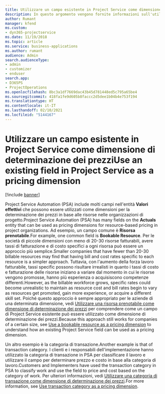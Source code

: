 ```yaml
---
title: Utilizzare un campo esistente in Project Service come dimensione di determinazione dei prezzi
description: In questo argomento vengono fornite informazioni sull'utilizzo dei campi di Project Service esistenti come dimensioni di determinazione dei prezzi.
author: Rumant
manager: kfend
ms.custom:
- dyn365-projectservice
ms.date: 11/19/2018
ms.topic: article
ms.service: business-applications
ms.author: rumant
audience: Admin
search.audienceType:
- admin
- customizer
- enduser
search.app:
- D365PS
- ProjectOperations
ms.openlocfilehash: 8bc3a1df7669dac43b45d781448ed5c795a65be4
ms.sourcegitcommit: 418fa1fe9d605b8faccc2d5dee1b04b4e753f194
ms.translationtype: HT
ms.contentlocale: it-IT
ms.lasthandoff: 02/10/2021
ms.locfileid: "5144167"
---
```

# <a name="use-an-existing-field-in-project-service-as-a-pricing-dimension"></a><span data-ttu-id="e9fde-103">Utilizzare un campo esistente in Project Service come dimensione di determinazione dei prezzi</span><span class="sxs-lookup"><span data-stu-id="e9fde-103">Use an existing field in Project Service as a pricing dimension</span></span>

[!include [banner](../includes/psa-now-project-operations.md)]

<span data-ttu-id="e9fde-104">Project Service Automation (PSA) include molti campi nell'entità **Valori effettivi** che possono essere utilizzati come dimensioni per la determinazione dei prezzi in base alle risorse nelle organizzazioni di progetto.</span><span class="sxs-lookup"><span data-stu-id="e9fde-104">Project Service Automation (PSA) has many fields on the **Actuals** entity that can be used as pricing dimensions for resource-based pricing in project organizations.</span></span> <span data-ttu-id="e9fde-105">Ad esempio, un campo comune è **Risorsa prenotabile**.</span><span class="sxs-lookup"><span data-stu-id="e9fde-105">For example, one common field is **Bookable Resource**.</span></span> <span data-ttu-id="e9fde-106">Per le società di piccole dimensioni con meno di 20-30 risorse fatturabili, avere tassi di fatturazione e di costo specifici a ogni risorsa può essere un approccio più semplice.</span><span class="sxs-lookup"><span data-stu-id="e9fde-106">Smaller companies that have fewer than 20-30 billable resources may find that having bill and cost rates specific to each resource is a simpler approach.</span></span> <span data-ttu-id="e9fde-107">Tuttavia, con l'aumento della forza lavoro fatturabile, tassi specific possono risultare irrealisti in quanto i tassi di costo e fatturazione delle risorse iniziano a variare dal momento in cui le risorse vengono promosse, hanno più esperienza o acquisiscono competenze differenti.</span><span class="sxs-lookup"><span data-stu-id="e9fde-107">However, as the billable workforce grows, specific rates could become unrealistic to maintain as resource cost and bill rates begin to vary as resources get promoted, gain more experience, or acquire a different skill set.</span></span> <span data-ttu-id="e9fde-108">Poiché questo approccio è sempre appropriato per le aziende di una determinata dimensione, vedi [Utilizzare una risorsa prenotabile come dimensione di determinazione dei prezzi](bookable-resource-pricing-dimension.md) per comprendere come un campo di Project Service esistente può essere utilizzato come dimensione di determinazione dei prezzi.</span><span class="sxs-lookup"><span data-stu-id="e9fde-108">Because this approach still works for companies of a certain size, see [Use a bookable resource as a pricing dimension](bookable-resource-pricing-dimension.md) to understand how an existing Project Service field can be used as a pricing dimension.</span></span>

<span data-ttu-id="e9fde-109">Un altro esempio è la categoria di transazione.</span><span class="sxs-lookup"><span data-stu-id="e9fde-109">Another example is that of transaction category.</span></span> <span data-ttu-id="e9fde-110">I clienti e i responsabili dell'implementazione hanno utilizzato la categoria di transazione in PSA per classificare il lavoro e utilizzare il campo per determinare prezzo e costo in base alla categoria di lavoro.</span><span class="sxs-lookup"><span data-stu-id="e9fde-110">Customers and Implementers have used the transaction category in PSA to classify work and use the field to price and cost based on the category of work.</span></span> <span data-ttu-id="e9fde-111">Per ulteriori informazioni, vedi [Utilizzare una categoria di transazione come dimensione di determinazione dei prezzi](transaction-category-pricing-dimension.md).</span><span class="sxs-lookup"><span data-stu-id="e9fde-111">For more information, see [Use transaction category as a pricing dimension](transaction-category-pricing-dimension.md).</span></span>

